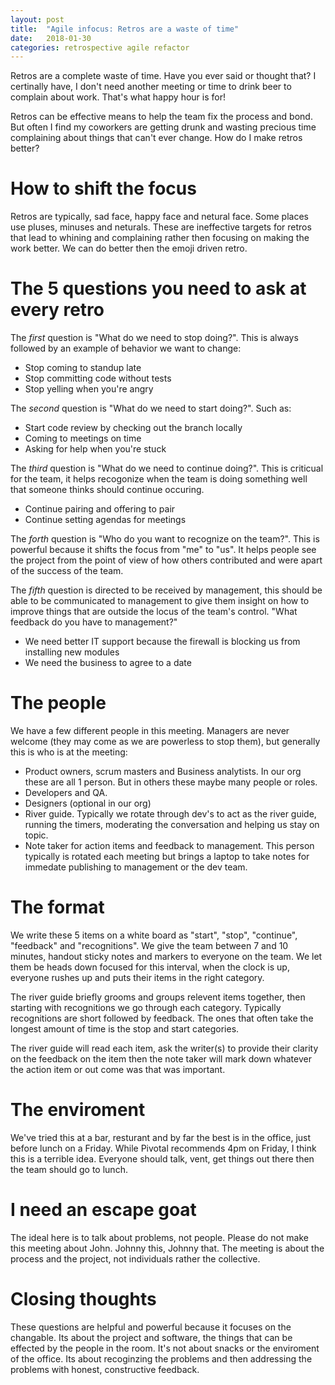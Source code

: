 ```yaml
---
layout: post
title:  "Agile infocus: Retros are a waste of time"
date:   2018-01-30
categories: retrospective agile refactor
---
```


Retros are a complete waste of time. Have you ever said or thought that? I certinally have, I don't need another meeting or time to drink beer to complain about work. That's what happy hour is for!

Retros can be effective means to help the team fix the process and bond. But often I find my coworkers are getting drunk and wasting precious time complaining about things that can't ever change. How do I make retros better?

# How to shift the focus

Retros are typically, sad face, happy face and netural face. Some places use pluses, minuses and neturals. These are ineffective targets for retros that lead to whining and complaining rather then focusing on making the work better. We can do better then the emoji driven retro. 

# The 5 questions you need to ask at every retro

The *first* question is "What do we need to stop doing?". This is always followed by an example of behavior we want to change: 
* Stop coming to standup late
* Stop committing code without tests
* Stop yelling when you're angry

The *second* question is "What do we need to start doing?". Such as:
* Start code review by checking out the branch locally
* Coming to meetings on time 
* Asking for help when you're stuck

The *third* question is "What do we need to continue doing?". This is criticual for the team, it helps recogonize when the team is doing something well that someone thinks should continue occuring. 
* Continue pairing and offering to pair
* Continue setting agendas for meetings

The *forth* question is "Who do you want to recognize on the team?". This is powerful because it shifts the focus from "me" to "us". It helps people see the project from the point of view of how others contributed and were apart of the success of the team. 

The *fifth* question is directed to be received by management, this should be able to be communicated to management to give them insight on how to improve things that are outside the locus of the team's control. "What feedback do you have to management?"
* We need better IT support because the firewall is blocking us from installing new modules
* We need the business to agree to a date

# The people

We have a few different people in this meeting. Managers are never welcome (they may come as we are powerless to stop them), but generally this is who is at the meeting: 

* Product owners, scrum masters and Business analytists. In our org these are all 1 person. But in others these maybe many people or roles. 
* Developers and QA.
* Designers (optional in our org)
* River guide. Typically we rotate through dev's to act as the river guide, running the timers, moderating the conversation and helping us stay on topic.
* Note taker for action items and feedback to management. This person typically is rotated each meeting but brings a laptop to take notes for immedate publishing to management or the dev team. 

# The format

We write these 5 items on a white board as "start", "stop", "continue", "feedback" and "recognitions". We give the team between 7 and 10 minutes, handout sticky notes and markers to everyone on the team. We let them be heads down focused for this interval, when the clock is up, everyone rushes up and puts their items in the right category. 

The river guide briefly grooms and groups relevent items together, then starting with recognitions we go through each category. Typically recognitions are short followed by feedback. The ones that often take the longest amount of time is the stop and start categories. 

The river guide will read each item, ask the writer(s) to provide their clarity on the feedback on the item then the note taker will mark down whatever the action item or out come was that was important.

# The enviroment

We've tried this at a bar, resturant and by far the best is in the office, just before lunch on a Friday. While Pivotal recommends 4pm on Friday, I think this is a terrible idea. Everyone should talk, vent, get things out there then the team should go to lunch. 

# I need an escape goat

The ideal here is to talk about problems, not people. Please do not make this meeting about John. Johnny this, Johnny that. The meeting is about the process and the project, not individuals rather the collective. 

# Closing thoughts

These questions are helpful and powerful because it focuses on the changable. Its about the project and software, the things that can be effected by the people in the room. It's not about snacks or the enviroment of the office. Its about recoginzing the problems and then addressing the problems with honest, constructive feedback. 
